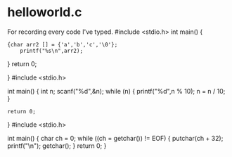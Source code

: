 # helloworld.c
For recording every code I've typed.
#include <stdio.h>
int main()
{

    {char arr2 [] = {'a','b','c','\0'};
        printf("%s\n",arr2);

}
    return 0;

}
#include <stdio.h>

int main()
{
    int n;
    scanf("%d",&n);
    while (n)
    {
        printf("%d",n % 10);
        n = n / 10;
    }

    return 0;

}
#include <stdio.h>

int main()
{
    char ch = 0;
    while ((ch = getchar()) != EOF)
    {
        putchar(ch + 32);
        printf("\n");
        getchar();
    }
    return 0;
}
